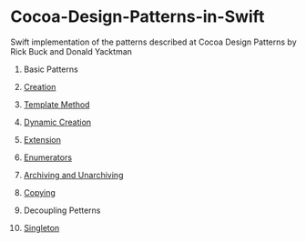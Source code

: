 # Cocoa-Design-Patterns-in-Swift
Swift implementation of the patterns described at Cocoa Design Patterns by Rick Buck and Donald Yacktman

1. Basic Patterns
  1. [Creation](https://github.com/asalom/Cocoa-Design-Patterns-in-Swift/tree/master/DesignPatterns/DesignPatterns/Basic/Creation)
  2. [Template Method](https://github.com/asalom/Cocoa-Design-Patterns-in-Swift/tree/master/DesignPatterns/DesignPatterns/Basic/Template%20Method)
  3. [Dynamic Creation](https://github.com/asalom/Cocoa-Design-Patterns-in-Swift/tree/master/DesignPatterns/DesignPatterns/Basic/Dynamic%20Creation)
  4. [Extension](https://github.com/asalom/Cocoa-Design-Patterns-in-Swift/tree/master/DesignPatterns/DesignPatterns/Basic/Extension)
  5. [Enumerators](https://github.com/asalom/Cocoa-Design-Patterns-in-Swift/tree/master/DesignPatterns/DesignPatterns/Basic/Enumerators)
  6. [Archiving and Unarchiving](https://github.com/asalom/Cocoa-Design-Patterns-in-Swift/tree/master/DesignPatterns/DesignPatterns/Basic/Archiving%20and%20Unarchiving)
  7. [Copying](https://github.com/asalom/Cocoa-Design-Patterns-in-Swift/tree/master/DesignPatterns/DesignPatterns/Basic/Copying)

2. Decoupling Petterns
  1. [Singleton](https://github.com/asalom/Cocoa-Design-Patterns-in-Swift/tree/master/DesignPatterns/DesignPatterns/Decoupling/Singleton)